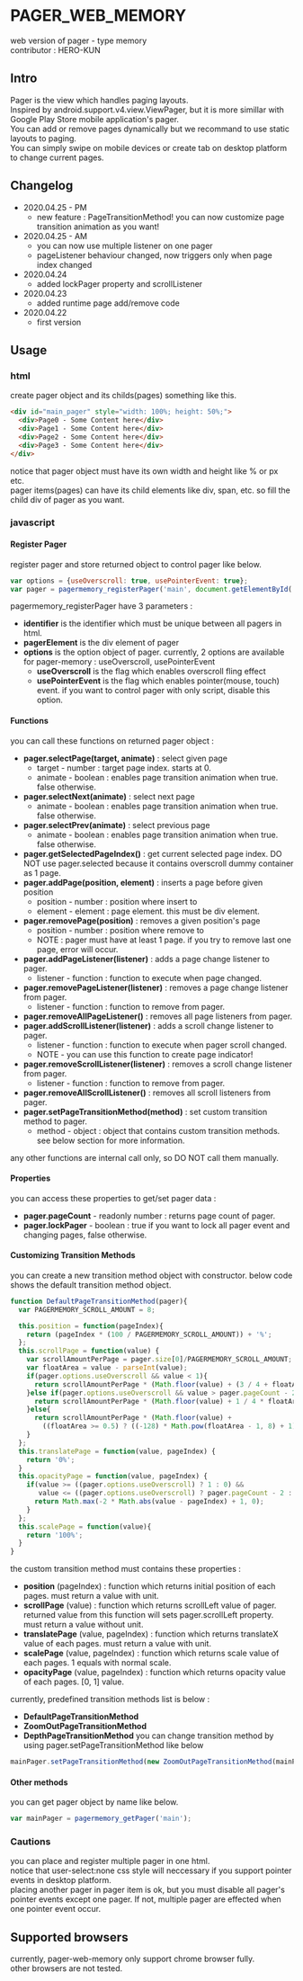 # PAGER_WEB_MEMORY
web version of pager - type memory  
contributor : HERO-KUN   
## Intro
Pager is the view which handles paging layouts.   
Inspired by android.support.v4.view.ViewPager, but it is more simillar with Google Play Store mobile application's pager.   
You can add or remove pages dynamically but we recommand to use static layouts to paging.   
You can simply swipe on mobile devices or create tab on desktop platform to change current pages.   

## Changelog
- 2020.04.25 - PM
  - new feature : PageTransitionMethod! you can now customize page transition animation as you want!
- 2020.04.25 - AM
  - you can now use multiple listener on one pager
  - pageListener behaviour changed, now triggers only when page index changed
- 2020.04.24
  - added lockPager property and scrollListener
- 2020.04.23
  - added runtime page add/remove code
- 2020.04.22
  - first version

## Usage
### html
create pager object and its childs(pages) something like this.

```html
<div id="main_pager" style="width: 100%; height: 50%;">   
  <div>Page0 - Some Content here</div>   
  <div>Page1 - Some Content here</div>   
  <div>Page2 - Some Content here</div>   
  <div>Page3 - Some Content here</div>   
</div>   
```

notice that pager object must have its own width and height like % or px etc.   
pager items(pages) can have its child elements like div, span, etc. so fill the child div of pager as you want.   
### javascript
#### Register Pager
register pager and store returned object to control pager like below.   
```javascript
var options = {useOverscroll: true, usePointerEvent: true};   
var pager = pagermemory_registerPager('main', document.getElementById('main_pager'), options);
```

pagermemory_registerPager have 3 parameters :
- __identifier__ is the identifier which must be unique between all pagers in html.
- __pagerElement__ is the div element of pager
- __options__ is the option object of pager. currently, 2 options are available for pager-memory : useOverscroll, usePointerEvent
  - __useOverscroll__ is the flag which enables overscroll fling effect
  - __usePointerEvent__ is the flag which enables pointer(mouse, touch) event. if you want to control pager with only script, disable this option.

#### Functions
you can call these functions on returned pager object :   
- __pager.selectPage(target, animate)__ : select given page
  - target - number : target page index. starts at 0.
  - animate - boolean : enables page transition animation when true. false otherwise.
- __pager.selectNext(animate)__ : select next page
  - animate - boolean : enables page transition animation when true. false otherwise.
- __pager.selectPrev(animate)__ : select previous page
  - animate - boolean : enables page transition animation when true. false otherwise.
- __pager.getSelectedPageIndex()__ : get current selected page index. DO NOT use pager.selected because it contains overscroll dummy container as 1 page.
- __pager.addPage(position, element)__ : inserts a page before given position
  - position - number : position where insert to
  - element - element : page element. this must be div element.
- __pager.removePage(position)__ : removes a given position's page
  - position - number : position where remove to
  - NOTE : pager must have at least 1 page. if you try to remove last one page, error will occur.
- __pager.addPageListener(listener)__ : adds a page change listener to pager.
  - listener - function : function to execute when page changed.
- __pager.removePageListener(listener)__ : removes a page change listener from pager.
  - listener - function : function to remove from pager.
- __pager.removeAllPageListener()__ : removes all page listeners from pager.
- __pager.addScrollListener(listener)__ : adds a scroll change listener to pager.
  - listener - function : function to execute when pager scroll changed.
  - NOTE - you can use this function to create page indicator!
- __pager.removeScrollListener(listener)__ : removes a scroll change listener from pager.
  - listener - function : function to remove from pager.
- __pager.removeAllScrollListener()__ : removes all scroll listeners from pager.
- __pager.setPageTransitionMethod(method)__ : set custom transition method to pager.
  - method - object : object that contains custom transition methods. see below section for more information.

any other functions are internal call only, so DO NOT call them manually.      

#### Properties
you can access these properties to get/set pager data :
- __pager.pageCount__ - readonly number : returns page count of pager.
- __pager.lockPager__ - boolean : true if you want to lock all pager event and changing pages, false otherwise.   

#### Customizing Transition Methods
you can create a new transition method object with constructor.
below code shows the default transition method object.
```javascript
function DefaultPageTransitionMethod(pager){
  var PAGERMEMORY_SCROLL_AMOUNT = 8;

  this.position = function(pageIndex){
    return (pageIndex * (100 / PAGERMEMORY_SCROLL_AMOUNT)) + '%';
  };
  this.scrollPage = function(value) {
    var scrollAmountPerPage = pager.size[0]/PAGERMEMORY_SCROLL_AMOUNT;
    var floatArea = value - parseInt(value);
    if(pager.options.useOverscroll && value < 1){
      return scrollAmountPerPage * (Math.floor(value) + (3 / 4 + floatArea / 4));
    }else if(pager.options.useOverscroll && value > pager.pageCount - 2){
      return scrollAmountPerPage * (Math.floor(value) + 1 / 4 * floatArea);
    }else{
      return scrollAmountPerPage * (Math.floor(value) +
        ((floatArea >= 0.5) ? ((-128) * Math.pow(floatArea - 1, 8) + 1) : 128 * Math.pow(floatArea, 8)));
    }
  };
  this.translatePage = function(value, pageIndex) {
    return '0%';
  }
  this.opacityPage = function(value, pageIndex) {
    if(value >= ((pager.options.useOverscroll) ? 1 : 0) &&
       value <= ((pager.options.useOverscroll) ? pager.pageCount - 2 : pager.pageCount - 1)){
      return Math.max(-2 * Math.abs(value - pageIndex) + 1, 0);
    }
  };
  this.scalePage = function(value){
    return '100%';
  }
}
```
the custom transition method must contains these properties :
- __position__ (pageIndex) : function which returns initial position of each pages. must return a value with unit.
- __scrollPage__ (value) : function which returns scrollLeft value of pager. returned value from this function will sets pager.scrollLeft property. must return a value without unit.
- __translatePage__ (value, pageIndex) : function which returns translateX value of each pages. must return a value with unit.
- __scalePage__ (value, pageIndex) : function which returns scale value of each pages. 1 equals with normal scale.
- __opacityPage__ (value, pageIndex) : function which returns opacity value of each pages. [0, 1] value.

currently, predefined transition methods list is below :
- __DefaultPageTransitionMethod__
- __ZoomOutPageTransitionMethod__
- __DepthPageTransitionMethod__
you can change transition method by using pager.setPageTransitionMethod like below
```javascript
mainPager.setPageTransitionMethod(new ZoomOutPageTransitionMethod(mainPager));
```

#### Other methods
you can get pager object by name like below.
```javascript
var mainPager = pagermemory_getPager('main');
```

### Cautions
you can place and register multiple pager in one html.   
notice that user-select:none css style will neccessary if you support pointer events in desktop platform.   
placing another pager in pager item is ok, but you must disable all pager's pointer events except one pager. If not, multiple pager are effected when one pointer event occur.

## Supported browsers
currently, pager-web-memory only support chrome browser fully.   
other browsers are not tested.
